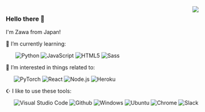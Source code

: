 <a href="https://github.com/anuraghazra/github-readme-stats">
  <img align="right" src="https://github-readme-stats.vercel.app/api/top-langs/?username=zoniha&theme=react&show_icons=true&hide_border=true&count_private=true&hide=ruby,jupyter%20notebook" />
</a>

### Hello there 👋

I'm Zawa from Japan!

🌱 I’m currently learning:

&ensp;&ensp;&ensp; ![Python](https://img.shields.io/badge/-Python-F9DC3E?&style=flat&logo=python&logoColor=ffd700&color=blue) ![JavaScript](https://img.shields.io/badge/-JavaScript-F7DF1E?style=flat&logo=JavaScript&logoColor=000) ![HTML5](https://img.shields.io/badge/-HTML5-E34F26?style=flat&logo=HTML5&logoColor=white) ![Sass](https://img.shields.io/badge/-Sass-CC6699?style=flat&logo=Sass&logoColor=white)

🌌 I’m interested in things related to:

&ensp;&ensp;&ensp;![PyTorch](https://img.shields.io/badge/-PyTorch-EE4C2C?style=flat&logo=PyTorch&logoColor=orange&color=48046F) ![React](https://img.shields.io/badge/-React-61DAFB?style=flat&logo=React&logoColor=000) ![Node.js](https://img.shields.io/badge/-Node.js-339933?style=flat&logo=Node.js&&color=383c3c) ![Heroku](https://img.shields.io/badge/-Heroku-EE4C2C?style=flat&logo=Heroku&logoColor=white&color=4d5aaf)

☪️ I like to use these  tools:

&ensp;&ensp;&ensp;![Visual Studio Code](https://img.shields.io/badge/-Visual%20Studio%20Code-007ACC?style=flat&logo=Visual%20Studio%20Code&logoColor=fff) ![Github](https://img.shields.io/badge/-Github-181717?style=flat&logo=Github&logoColor=fff) ![Windows](https://img.shields.io/badge/-Windows-0078D6?style=flat-square&logo=Windows&logoColor=fff) ![Ubuntu](https://img.shields.io/badge/-Ubuntu-E95420?style=flat&logo=Ubuntu&logoColor=fff) ![Chrome](https://img.shields.io/badge/-Chrome-4285F4?style=flat&logo=Google%20Chrome&logoColor=white) ![Slack](https://img.shields.io/badge/-Slack-4A154B?style=flat&logo=Slack&logoColor=&color=460e44)

